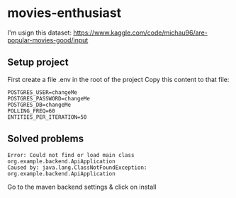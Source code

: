 # movies-enthusiast

I'm usign this dataset: https://www.kaggle.com/code/michau96/are-popular-movies-good/input

## Setup project

First create a file .env in the root of the project
Copy this content to that file:

```
POSTGRES_USER=changeMe
POSTGRES_PASSWORD=changeMe
POSTGRES_DB=changeMe
POLLING_FREQ=60
ENTITIES_PER_ITERATION=50
```

## Solved problems

```
Error: Could not find or load main class org.example.backend.ApiApplication 
Caused by: java.lang.ClassNotFoundException: org.example.backend.ApiApplication
```

Go to the maven backend settings & click on install